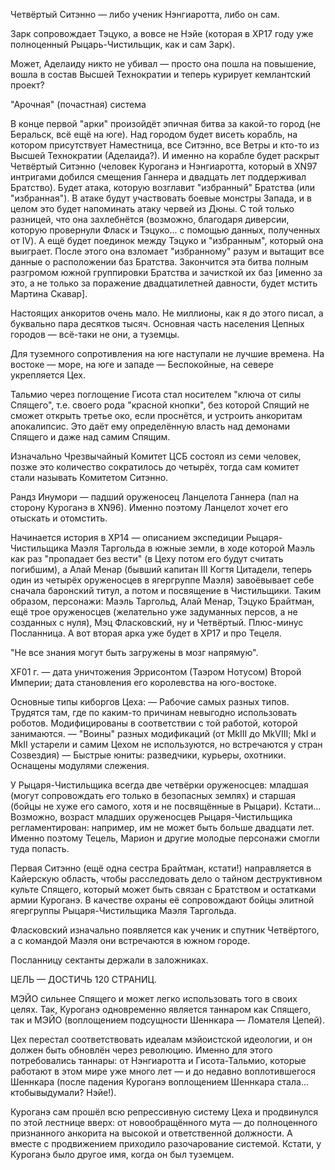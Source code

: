 Четвёртый Ситэнно — либо ученик Нэнгиаротта, либо он сам.

Зарк сопровождает Тэцуко, а вовсе не Нэйе (которая в XP17 году уже полноценный Рыцарь-Чистильщик, как и сам Зарк).

Может, Аделаиду никто не убивал — просто она пошла на повышение, вошла в состав Высшей Технократии и теперь курирует кемлантский проект?

"Арочная" (почастная) система

В конце первой "арки" произойдёт эпичная битва за какой-то город (не Беральск, всё ещё на юге).
	Над городом будет висеть корабль, на котором присутствует Наместница, все Ситэнно, все Ветры и кто-то из Высшей Технократии (Аделаида?). И именно на корабле будет раскрыт Четвёртый Ситэнно (человек Куроганэ и Нэнгиаротта, который в XN97 интригами добился смещения Ганнера и двадцать лет поддерживал Братство).
	Будет атака, которую возглавит "избранный" Братства (или "избранная"). В атаке будут участвовать боевые монстры Запада, и в целом это будет напоминать атаку червей из Дюны. С той только разницей, что она захлебнётся (возможно, благодаря диверсии, которую провернули Фласк и Тэцуко... c помощью данных, полученных от IV).
	А ещё будет поединок между Тэцуко и "избранным", который она выиграет. После этого она взломает "избранному" разум и вытащит все данные о расположении баз Братства.
	Закончится эта битва полным разгромом южной группировки Братства и зачисткой их баз [именно за это, а не только за поражение двадцатилетней давности, будет мстить Мартина Скавар].

Настоящих анкоритов очень мало. Не миллионы, как я до этого писал, а буквально пара десятков тысяч. Основная часть населения Цепных городов — всё-таки не они, а туземцы.

Для туземного сопротивления на юге наступали не лучшие времена. На востоке — море, на юге и западе — Беспокойные, на севере укрепляется Цех.

Тальмио через поглощение Гисота стал носителем "ключа от силы Спящего", т.е. своего рода "красной кнопки", без которой Спящий не сможет открыть третье око, если проснётся, и устроить анкоритам апокалипсис. Это даёт ему определённую власть над демонами Спящего и даже над самим Спящим.

Изначально Чрезвычайный Комитет ЦСБ состоял из семи человек, позже это количество сократилось до четырёх, тогда сам комитет стали называть Комитетом Ситэнно.

Рандз Инумори — падший оруженосец Ланцелота Ганнера (пал на сторону Куроганэ в XN96). Именно поэтому Ланцелот хочет его отыскать и отомстить.

Начинается история в XP14 — описанием экспедиции Рыцаря-Чистильщика Маэля Таргольда в южные земли, в ходе которой Маэль как раз "пропадает без вести" (в Цеху потом его будут считать погибшим), а Алай Менар (бывший капитан III Когтя Цитадели, теперь один из четырёх оруженосцев в ягергруппе Маэля) завоёвывает себе сначала баронский титул, а потом и посвящение в Чистильщики.
	Таким образом, персонажи: Маэль Таргольд, Алай Менар, Тэцуко Брайтман, ещё трое оруженосцев (желательно уже задуманных персов, а не созданных с нуля), Мэц Фласковский, ну и Четвёртый. Плюс-минус Посланница.
	А вот вторая арка уже будет в XP17 и про Тецеля.

"Не все знания могут быть загружены в мозг напрямую".

XF01 г. — дата уничтожения Эррисонтом (Таэром Нотусом) Второй Империи; дата становления его королевства на юго-востоке.

Основные типы киборгов Цеха:
— Рабочие самых разных типов. Трудятся там, где по каким-то причинам невыгодно использовать роботов. Модифицированы в соответствии с той работой, которой занимаются.
— "Воины" разных модификаций (от MkIII до MkVIII; MkI и MkII устарели и самим Цехом не используются, но встречаются у стран Созвездия)
— Быстрые юниты: разведчики, курьеры, охотники. Оснащены модулями слежения.

У Рыцаря-Чистильщика всегда две четвёрки оруженосцев: младшая (могут сопровождать его только в безопасных землях) и старшая (бойцы не хуже его самого, хотя и не посвящённые в Рыцари).
Кстати... Возможно, возраст младших оруженосцев Рыцаря-Чистильщика регламентирован: например, им не может быть больше двадцати лет. Именно поэтому Тецель, Марион и другие молодые персонажи смогли туда попасть.

Первая Ситэнно (ещё одна сестра Брайтман, кстати!) направляется в Кайерскую область, чтобы расследовать дело о тайном деструктивном культе Спящего, который может быть связан с Братством и остатками армии Куроганэ. В качестве охраны её сопровождают бойцы элитной ягергруппы Рыцаря-Чистильщика Маэля Таргольда.

Фласковский изначально появляется как ученик и спутник Четвёртого, а с командой Маэля они встречаются в южном городе.

Посланницу сектанты держали в заложниках.

ЦЕЛЬ — ДОСТИЧЬ 120 СТРАНИЦ.

МЭЙО сильнее Спящего и может легко использовать того в своих целях. Так, Куроганэ одновременно является таннаром как Спящего, так и МЭЙО (воплощением подсущности Шеннкара — Ломателя Цепей).

Цех перестал соответствовать идеалам мэйоистской идеологии, и он должен быть обновлён через революцию. Именно для этого потребовались таннары: от Нэнгиаротта и Гисота-Тальмио, которые работают в этом мире уже много лет — и до недавно воплотившегося Шеннкара (после падения Куроганэ воплощением Шеннкара стала... ктобывыдумали? Нэйе!).

Куроганэ сам прошёл всю репрессивную систему Цеха и продвинулся по этой лестнице вверх: от новообращённого мута — до полноценного признанного анкорита на высокой и ответственной должности. А вместе с продвижением приходило разочарование системой.
	Кстати, у Куроганэ было другое имя, когда он был туземцем. 
